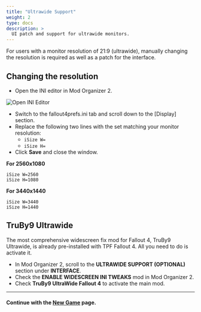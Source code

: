 ```yaml
---
title: "Ultrawide Support"
weight: 2
type: docs
description: >
  UI patch and support for ultrawide monitors.
---
```


For users with a monitor resolution of 21:9 (ultrawide), manually changing the resolution is required as well as a patch for the interface.

## Changing the resolution

- Open the INI editor in Mod Organizer 2.

![Open INI Editor](/Pictures/fallout/customisation/mo2-ini-editor.png)

- Switch to the fallout4prefs.ini tab and scroll down to the [Display] section.
- Replace the following two lines with the set matching your monitor resolution:
  - `iSize W=`
  - `iSize H=`
- Click **Save** and close the window.

**For 2560x1080**

```
iSize W=2560
iSize H=1080
```

**For 3440x1440**

```
iSize W=3440
iSize H=1440
```

## TruBy9 Ultrawide

The most comprehensive widescreen fix mod for Fallout 4, TruBy9 Ultrawide, is already pre-installed with TPF Fallout 4. All you need to do is activate it.

- In Mod Organizer 2, scroll to the **ULTRAWIDE SUPPORT (OPTIONAL)** section under **INTERFACE**.
- Check the **ENABLE WIDESCREEN INI TWEAKS** mod in Mod Organizer 2.
- Check **TruBy9 UltraWide Fallout 4** to activate the main mod.

---

#### Continue with the [New Game](/fallout/installation/new-game/) page.